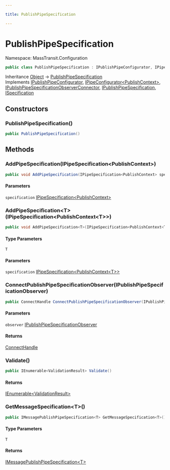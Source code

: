 ```yaml
---

title: PublishPipeSpecification

---
```


# PublishPipeSpecification

Namespace: MassTransit.Configuration

```csharp
public class PublishPipeSpecification : IPublishPipeConfigurator, IPipeConfigurator<PublishContext>, IPublishPipeSpecificationObserverConnector, IPublishPipeSpecification, ISpecification
```

Inheritance [Object](https://learn.microsoft.com/en-us/dotnet/api/system.object) → [PublishPipeSpecification](../masstransit-configuration/publishpipespecification)<br/>
Implements [IPublishPipeConfigurator](../masstransit/ipublishpipeconfigurator), [IPipeConfigurator\<PublishContext\>](../masstransit/ipipeconfigurator-1), [IPublishPipeSpecificationObserverConnector](../masstransit-configuration/ipublishpipespecificationobserverconnector), [IPublishPipeSpecification](../masstransit-configuration/ipublishpipespecification), [ISpecification](../masstransit/ispecification)

## Constructors

### **PublishPipeSpecification()**

```csharp
public PublishPipeSpecification()
```

## Methods

### **AddPipeSpecification(IPipeSpecification\<PublishContext\>)**

```csharp
public void AddPipeSpecification(IPipeSpecification<PublishContext> specification)
```

#### Parameters

`specification` [IPipeSpecification\<PublishContext\>](../masstransit-configuration/ipipespecification-1)<br/>

### **AddPipeSpecification\<T\>(IPipeSpecification\<PublishContext\<T\>\>)**

```csharp
public void AddPipeSpecification<T>(IPipeSpecification<PublishContext<T>> specification)
```

#### Type Parameters

`T`<br/>

#### Parameters

`specification` [IPipeSpecification\<PublishContext\<T\>\>](../masstransit-configuration/ipipespecification-1)<br/>

### **ConnectPublishPipeSpecificationObserver(IPublishPipeSpecificationObserver)**

```csharp
public ConnectHandle ConnectPublishPipeSpecificationObserver(IPublishPipeSpecificationObserver observer)
```

#### Parameters

`observer` [IPublishPipeSpecificationObserver](../masstransit-configuration/ipublishpipespecificationobserver)<br/>

#### Returns

[ConnectHandle](../masstransit/connecthandle)<br/>

### **Validate()**

```csharp
public IEnumerable<ValidationResult> Validate()
```

#### Returns

[IEnumerable\<ValidationResult\>](https://learn.microsoft.com/en-us/dotnet/api/system.collections.generic.ienumerable-1)<br/>

### **GetMessageSpecification\<T\>()**

```csharp
public IMessagePublishPipeSpecification<T> GetMessageSpecification<T>()
```

#### Type Parameters

`T`<br/>

#### Returns

[IMessagePublishPipeSpecification\<T\>](../masstransit-configuration/imessagepublishpipespecification-1)<br/>
